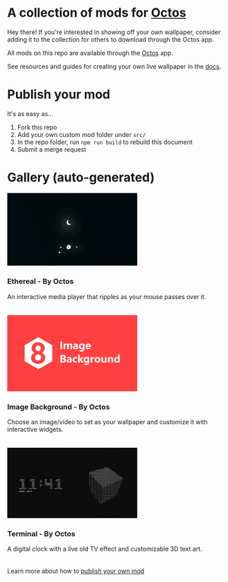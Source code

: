 
# A collection of mods for [Octos](https://github.com/underpig1/octos)

Hey there! If you're interested in showing off your own wallpaper, consider adding it to the collection for others to download through the Octos app.

All mods on this repo are available through the [Octos](https://github.com/underpig1/octos) app.

See resources and guides for creating your own live wallpaper in the [docs](https://underpig1.github.io/octos/docs/?t=installation).

# Publish your mod
It's as easy as...
1. Fork this repo
2. Add your own custom mod folder under `src/`
3. In the repo folder, run `npm run build` to rebuild this document
4. Submit a merge request

# Gallery (auto-generated)
<img src='images\Ethereal-ethereal.png' alt='Ethereal' width='300px'>

### Ethereal - By Octos
An interactive media player that ripples as your mouse passes over it.
<br>
<br>
<br>
<img src='images\Image Background-imgbg.png' alt='Image Background' width='300px'>

### Image Background - By Octos
Choose an image/video to set as your wallpaper and customize it with interactive widgets.
<br>
<br>
<br>
<img src='images\Terminal-terminal.png' alt='Terminal' width='300px'>

### Terminal - By Octos
A digital clock with a live old TV effect and customizable 3D text art.
<br>
<br>
<br>
Learn more about how to [publish your own mod](https://underpig1.github.io/octos/docs/?t=publish)